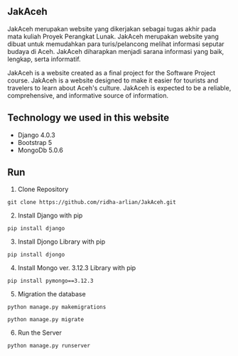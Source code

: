 ## JakAceh
JakAceh merupakan website yang dikerjakan sebagai tugas akhir pada mata kuliah Proyek Perangkat Lunak. JakAceh merupakan website yang dibuat untuk memudahkan para turis/pelancong melihat informasi seputar budaya di Aceh. JakAceh diharapkan menjadi sarana informasi yang baik, lengkap, serta informatif. 

JakAceh is a website created as a final project for the Software Project course. JakAceh is a website designed to make it easier for tourists and travelers to learn about Aceh's culture. JakAceh is expected to be a reliable, comprehensive, and informative source of information.

## Technology we used in this website
- Django 4.0.3
- Bootstrap 5
- MongoDb 5.0.6

## Run
1. Clone Repository
```
git clone https://github.com/ridha-arlian/JakAceh.git
```
2. Install Django with pip
```
pip install django
```
3. Install Djongo Library with pip
```
pip install djongo
```
4. Install Mongo ver. 3.12.3 Library with pip
```
pip install pymongo==3.12.3
```
5. Migration the database
```
python manage.py makemigrations
```
```
python manage.py migrate
```
6. Run the Server
```
python manage.py runserver
```
